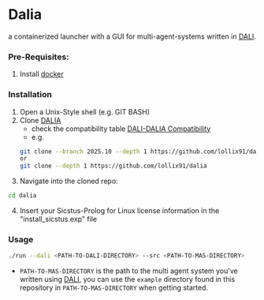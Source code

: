 # Dalia
a containerized launcher with a GUI for multi-agent-systems written in [DALI](https://github.com/AAAI-DISIM-UnivAQ/DALI).

### Pre-Requisites:

1. Install [docker](https://docs.docker.com/engine/install/)

### Installation 
1. Open a Unix-Style shell (e.g. GIT BASH)
2. Clone [DALIA](https://github.com/lollix91/dalia)
    - check the compatibility table [DALI-DALIA Compatibility](https://github.com/lollix91/dalia/compatibility.md)
    - e.g. 
    ```sh
    git clone --branch 2025.10 --depth 1 https://github.com/lollix91/dalia
    or
    git clone --depth 1 https://github.com/lollix91/dalia
    ```
3. Navigate into the cloned repo:
```sh
cd dalia
```
4. Insert your Sicstus-Prolog for Linux license information in the "install_sicstus.exp" file

### Usage
```sh
./run --dali <PATH-TO-DALI-DIRECTORY> --src <PATH-TO-MAS-DIRECTORY> 
```

- `PATH-TO-MAS-DIRECTORY` is the path to the multi agent system you've written using [DALI](https://github.com/AAAI-DISIM-UnivAQ/DALI), you can use the `example` directory found in this repository in `PATH-TO-MAS-DIRECTORY` when getting started.